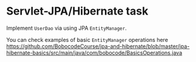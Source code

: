# Servlet-JPA/Hibernate task

Implement `UserDao` via using JPA `EntityManager`.

You can check examples of basic `EntityManager` operations here https://github.com/BobocodeCourse/jpa-and-hibernate/blob/master/jpa-hibernate-basics/src/main/java/com/bobocode/BasicsOperations.java

